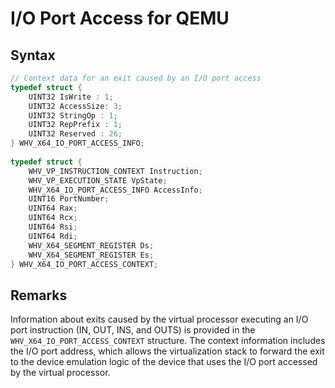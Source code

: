 # I/O Port Access for QEMU
## Syntax
```C
// Context data for an exit caused by an I/O port access 
typedef struct { 
    UINT32 IsWrite : 1; 
    UINT32 AccessSize: 3; 
    UINT32 StringOp : 1; 
    UINT32 RepPrefix : 1; 
    UINT32 Reserved : 26; 
} WHV_X64_IO_PORT_ACCESS_INFO; 
 
typedef struct { 
    WHV_VP_INSTRUCTION_CONTEXT Instruction; 
    WHV_VP_EXECUTION_STATE VpState; 
    WHV_X64_IO_PORT_ACCESS_INFO AccessInfo; 
    UINT16 PortNumber; 
    UINT64 Rax; 
    UINT64 Rcx; 
    UINT64 Rsi; 
    UINT64 Rdi; 
    WHV_X64_SEGMENT_REGISTER Ds; 
    WHV_X64_SEGMENT_REGISTER Es; 
} WHV_X64_IO_PORT_ACCESS_CONTEXT; 
```

## Remarks

Information about exits caused by the virtual processor executing an I/O port instruction (IN, OUT, INS, and OUTS) is provided in the `WHV_X64_IO_PORT_ACCESS_CONTEXT` structure. The context information includes the I/O port address, which allows the virtualization stack to forward the exit to the device emulation logic of the device that uses the I/O port accessed by the virtual processor. 